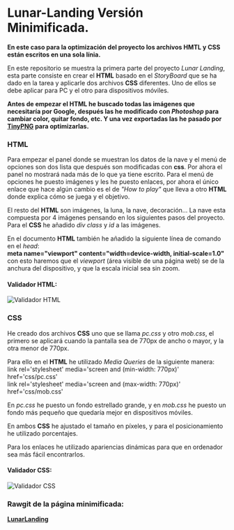 # Lunar-Landing Versión Minimificada.

**En este caso para la optimización del proyecto los archivos HMTL y CSS están escritos en una sola línia.**

En este repositorio se muestra la primera parte del proyecto _Lunar Landing_, esta parte
consiste en crear el **HTML** basado en el _StoryBoard_ que se ha dado en la tarea y aplicarle
dos archivos **CSS** diferentes. Uno de ellos se debe aplicar para PC y el otro para dispositivos 
móviles.

**Antes de empezar el HTML he buscado todas las imágenes que necesitaría por Google, después
las he modificado con _Photoshop_ para cambiar color, quitar fondo, etc. Y una vez exportadas
las he pasado por [TinyPNG](https://tinypng.com/) para optimizarlas.**

### HTML

Para empezar el panel donde se muestran los datos de la nave y el menú de opciones son dos lista que
después son modificadas con **css**. Por ahora el panel no mostrará nada más de lo que ya tiene escrito. Para
el menú de opciones he puesto imágenes y les he puesto enlaces, por ahora el único enlace que hace algún
cambio es el de _"How to play"_ que lleva a otro **HTML** donde explica cómo se juega y el objetivo.

El resto del **HTML** son imágenes, la luna, la nave, decoración... La nave esta compuesta por 4 imágenes
pensando en los siguientes pasos del proyecto. Para el **CSS** he añadido _div class_ y _id_ a las imágenes.

En el documento **HTML** también he añadido la siguiente línea de comando en el _head_:  
**meta name="viewport" content="width=device-width, initial-scale=1.0"**  
con esto haremos que el _viewport_ (área visible de una página web) se de la anchura del dispositivo, y que
la escala inicial sea sin zoom.

#### Validador HTML:
![Validador HTML](https://github.com/NMari2/Lunar-Landing/blob/LunarLanding-Minimificada/Validador%20HTML%20Mini.PNG)

### CSS

He creado dos archivos **CSS** uno que se llama _pc.css_ y otro _mob.css_, el primero se aplicará cuando la
pantalla sea de 770px de ancho o mayor, y la otra menor de 770px.

Para ello en el **HTML** he utilizado _Media Queries_ de la siguiente manera:  
link rel='stylesheet' media='screen and (min-width: 770px)' href='css/pc.css'  
link rel='stylesheet' media='screen and (max-width: 770px)' href='css/mob.css'

En _pc.css_ he puesto un fondo estrellado grande, y en _mob.css_ he puesto un fondo más pequeño que quedaría mejor en
dispositivos móviles. 

En ambos **CSS** he ajustado el tamaño en píxeles, y para el posicionamiento he utilizado porcentajes.

Para los enlaces he utilizado apariencias dinámicas para que en ordenador sea más fácil encontrarlos.

#### Validador CSS:
![Validador CSS](https://github.com/NMari2/Lunar-Landing/blob/LunarLanding-Minimificada/Validador%20CSS%20Mini.PNG)

### Rawgit de la página minimificada:  
[**LunarLanding**](https://rawgit.com/NMari2/Lunar-Landing/LunarLanding-Minimificada/index.html)
